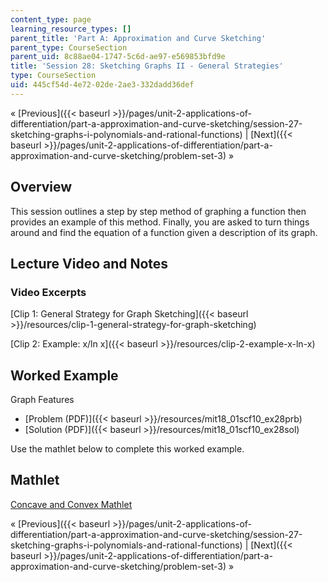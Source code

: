 ```yaml
---
content_type: page
learning_resource_types: []
parent_title: 'Part A: Approximation and Curve Sketching'
parent_type: CourseSection
parent_uid: 8c88ae04-1747-5c6d-ae97-e569853bfd9e
title: 'Session 28: Sketching Graphs II - General Strategies'
type: CourseSection
uid: 445cf54d-4e72-02de-2ae3-332dadd36def
---
```


« [Previous]({{< baseurl >}}/pages/unit-2-applications-of-differentiation/part-a-approximation-and-curve-sketching/session-27-sketching-graphs-i-polynomials-and-rational-functions) | [Next]({{< baseurl >}}/pages/unit-2-applications-of-differentiation/part-a-approximation-and-curve-sketching/problem-set-3) »

Overview
--------

This session outlines a step by step method of graphing a function then provides an example of this method. Finally, you are asked to turn things around and find the equation of a function given a description of its graph.

Lecture Video and Notes
-----------------------

### Video Excerpts

[Clip 1: General Strategy for Graph Sketching]({{< baseurl >}}/resources/clip-1-general-strategy-for-graph-sketching)

[Clip 2: Example: x/ln x]({{< baseurl >}}/resources/clip-2-example-x-ln-x)

Worked Example
--------------

Graph Features

*   [Problem (PDF)]({{< baseurl >}}/resources/mit18_01scf10_ex28prb)
*   [Solution (PDF)]({{< baseurl >}}/resources/mit18_01scf10_ex28sol) 

Use the mathlet below to complete this worked example.

Mathlet
-------

[Concave and Convex Mathlet](/ans7870/18/18.01SC/f10/mathlets/graphFeatures.html "Open in a new window.")

« [Previous]({{< baseurl >}}/pages/unit-2-applications-of-differentiation/part-a-approximation-and-curve-sketching/session-27-sketching-graphs-i-polynomials-and-rational-functions) | [Next]({{< baseurl >}}/pages/unit-2-applications-of-differentiation/part-a-approximation-and-curve-sketching/problem-set-3) »